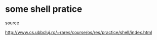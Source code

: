 # some shell pratice

source

http://www.cs.ubbcluj.ro/~rares/course/os/res/practice/shell/index.html
